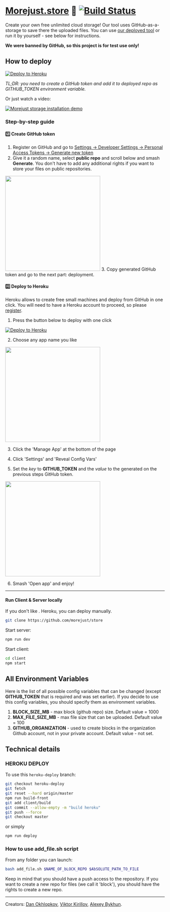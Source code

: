 # [Morejust.store](https://morejust.store) :briefcase: [![Build Status](https://travis-ci.org/kirillovmr/store.svg?branch=master)](https://travis-ci.org/kirillovmr/store)
Create your own free unlimited cloud storage! Our tool uses GitHub-as-a-storage to save there the uploaded files. You can use [our deployed tool](https://morejust.store) or run it by yourself - see below for instructions.

**We were banned by GitHub, so this project is for test use only!**

## How to deploy

[![Deploy to Heroku](https://www.herokucdn.com/deploy/button.svg)](https://heroku.com/deploy?template=https://github.com/kirillovmr/store/tree/heroku-deploy)

*TL;DR: you need to create a GitHub token and add it to deployed repo as GITHUB_TOKEN environment variable.* 

Or just watch a video:

[![Morejust storage installation demo](https://img.youtube.com/vi/Srz5RMnDv6s/0.jpg)](https://www.youtube.com/watch?v=Srz5RMnDv6s)

### Step-by-step guide

#### :one: Create GitHub token
1. Register on GitHub and go to [Settings -> Developer Settings -> Personal Access Tokens -> Generate new token](https://github.com/settings/tokens/new)
2. Give it a random name, select **public repo** and scroll below and smash **Generate**. You don't have to add any additional rights if you want to store your files on public repositories.
<img src="https://habrastorage.org/webt/oe/z9/3x/oez93xzvrajn4sosho15yfptkgk.png" height="300">
3. Copy generated GitHub token and go to the next part: deployment.

#### :two: Deploy to Heroku

Heroku allows to create free small machines and deploy from GitHub in one click. You will need to have a Heroku account to proceed, so please [register](https://signup.heroku.com/login).

1. Press the button below to deploy with one click

[![Deploy to Heroku](https://www.herokucdn.com/deploy/button.svg)](https://heroku.com/deploy?template=https://github.com/kirillovmr/store/tree/heroku-deploy)

2. Choose any app name you like
<img src="https://habrastorage.org/webt/bh/vh/nv/bhvhnvh6sgxcnjshurnnp2stmfw.png" height="300">

3. Click the 'Manage App' at the bottom of the page

4. Click 'Settings' and 'Reveal Config Vars'

5. Set the *key* to **GITHUB_TOKEN** and the *value* to the generated on the previous steps GitHub token.

<img src="https://habrastorage.org/webt/ot/0n/j6/ot0nj6u-glgn-_j3i6g9v8yy4hg.png" height="300">

6. Smash 'Open app' and enjoy!

---

#### Run Client & Server locally

If you don't like . Heroku, you can deploy manually. 

``` bash
git clone https://github.com/morejust/store
```

Start server:
``` bash
npm run dev
```

Start client:
``` bash
cd client
npm start
```

## All Environment Variables

Here is the list of all possible config variables that can be changed (except **GITHUB_TOKEN** that is required and was set earlier). If you decide to use this config variables, you should specify them as environment variables.

1. **BLOCK_SIZE_MB** - max block (github repo) size. Default value = 1000
2. **MAX_FILE_SIZE_MB** - max file size that can be uploaded. Default value = 100
3. **GITHUB_ORGANIZATION** - used to create blocks in the organization Github account, not in your private account. Default value - not set.

## Technical details

### HEROKU DEPLOY

To use this `heroku-deploy` branch:

```bash
git checkout heroku-deploy
git fetch
git reset --hard origin/master
npm run build-front
git add client/build
git commit --allow-empty -m "build heroku"
git push --force
git checkout master
```

or simply

```bash
npm run deploy
```

### How to use add_file.sh script

From any folder you can launch:

``` bash
bash add_file.sh $NAME_OF_bLOCK_REPO $AbSOLUTE_PATH_TO_FILE
```

Keep in mind that you should have a push access to the repository. If you want to create a new repo for files (we call it 'block'), you should have the rights to create a new repo.

---
Creators:
[Dan Okhlopkov](https://github.com/ohld), [Viktor Kirillov](https://github.com/kirillovmr), [Alexey Bykhun](https://github.com/caffeinum).
